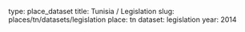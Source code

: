 type: place_dataset
title: Tunisia / Legislation
slug: places/tn/datasets/legislation
place: tn
dataset: legislation
year: 2014

